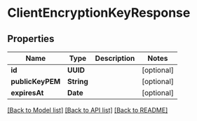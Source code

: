 # ClientEncryptionKeyResponse

## Properties
Name | Type | Description | Notes
------------ | ------------- | ------------- | -------------
**id** | **UUID** |  | [optional] 
**publicKeyPEM** | **String** |  | [optional] 
**expiresAt** | **Date** |  | [optional] 

[[Back to Model list]](../README.md#documentation-for-models) [[Back to API list]](../README.md#documentation-for-api-endpoints) [[Back to README]](../README.md)



